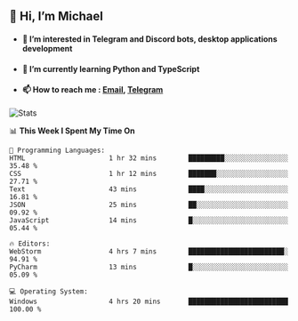 ## 👋 Hi, I’m Michael
- #### 👀 I’m interested in Telegram and Discord bots, desktop applications development
- #### 🌱 I’m currently learning Python and TypeScript
- #### 📫 How to reach me : [Email](mailto:misha@kurapov.ru), [Telegram](https://t.me/mickr7)

![Stats](https://github-readme-stats.vercel.app/api?username=krpff&show_icons=true&theme=github_dark&hide_border=true&hide=issues&count_private=true&layout=compact)


<!--START_SECTION:waka-->
📊 **This Week I Spent My Time On** 

```text
💬 Programming Languages: 
HTML                     1 hr 32 mins        █████████░░░░░░░░░░░░░░░░   35.48 % 
CSS                      1 hr 12 mins        ███████░░░░░░░░░░░░░░░░░░   27.71 % 
Text                     43 mins             ████░░░░░░░░░░░░░░░░░░░░░   16.81 % 
JSON                     25 mins             ██░░░░░░░░░░░░░░░░░░░░░░░   09.92 % 
JavaScript               14 mins             █░░░░░░░░░░░░░░░░░░░░░░░░   05.44 % 

🔥 Editors: 
WebStorm                 4 hrs 7 mins        ████████████████████████░   94.91 % 
PyCharm                  13 mins             █░░░░░░░░░░░░░░░░░░░░░░░░   05.09 % 

💻 Operating System: 
Windows                  4 hrs 20 mins       █████████████████████████   100.00 % 
```


<!--END_SECTION:waka-->
